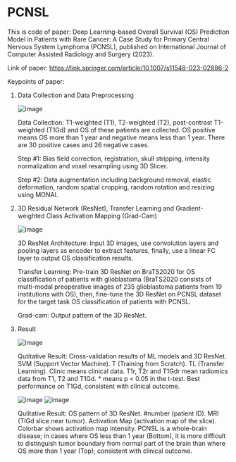# PCNSL

This is code of paper:
Deep Learning-based Overall Survival (OS) Prediction Model in Patients with Rare Cancer: A Case Study for Primary Central Nervous System Lymphoma (PCNSL), published on International Journal of Computer Assisted Radiology and Surgery (2023).

Link of paper:
https://link.springer.com/article/10.1007/s11548-023-02886-2

Keypoints of paper:
1. Data Collection and Data Preprocessing
   
   ![image](https://github.com/SheZiyu/PCNSL/assets/98766434/f8adcce5-5062-4d8e-b146-495b22c93649)
   
   Data Collection: T1-weighted (T1), T2-weighted (T2), post-contrast T1-weighted (T1Gd) and OS of these patients are collected. OS positive means OS more than 1 year and negative means less than 1 year. There are 30 positive cases and 26 negative cases.

   Step #1: Bias field correction, registration, skull stripping, intensity normalization and voxel resampling using 3D Slicer.

   Step #2: Data augmentation including background removal, elastic deformation, random spatial cropping, random rotation and resizing using MONAI.

2. 3D Residual Network (ResNet), Transfer Learning and Gradient-weighted Class Activation Mapping (Grad-Cam)
   
   ![image](https://github.com/SheZiyu/PCNSL/assets/98766434/c344c428-9e5c-4e24-86de-f8ad561d087d)

   3D ResNet Architecture: Input 3D images, use convolution layers and pooling layers as encoder to extract features, finally, use a linear FC layer to output OS classification results.

   Transfer Learning: Pre-train 3D ResNet on BraTS2020 for OS classification of patients with glioblastoma (BraTS2020 consists of multi-modal preoperative images of 235 glioblastoma patients from 19 institutions with OS), then, fine-tune the 3D ResNet on PCNSL dataset for the target task OS classification of patients with PCNSL.

   Grad-cam: Output pattern of the 3D ResNet.

3. Result
   
   ![image](https://github.com/SheZiyu/PCNSL/assets/98766434/91117a7c-c762-4ff6-aad0-a7332be3dbf7)

   Qutitative Result: Cross-validation results of ML models and 3D ResNet. SVM (Support Vector Machine). T (Training from Scratch). TL (Transfer Learning). Clinic means clinical data. T1r, T2r and T1Gdr mean radiomics data from T1, T2 and T1Gd. * means p < 0.05 in the t-test. Best performance on T1Gd, consistent with clinical outcome.

   ![image](https://github.com/SheZiyu/PCNSL/assets/98766434/e916f486-454a-4418-830c-7a75e0b2152a)
   ![image](https://github.com/SheZiyu/PCNSL/assets/98766434/2cdc5f46-9a86-4d4f-ac93-9ff7cc11f156)

   Qulitative Result: OS pattern of 3D ResNet. #number (patient ID). MRI (TIGd slice near tumor). Activation Map (activation map of the slice). Colorbar shows activation map intensity. PCNSL is a whole-brain disease; in cases where OS less than 1 year (Bottom), it is more difficult to distinguish tumor boundary from normal part of the brain than where OS more than 1 year (Top); consistent with clinical outcome. 














